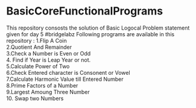 # BasicCoreFunctionalPrograms
This repository consosts the  solution of Basic Logocal Problem statement given for day 5 #bridgelabz
Following programs are available in this repository :
1.Flip A Coin <br/>
2.Quotient And Remainder <br/>
3.Check a Number is Even or Odd <br/>
4. Find if Year is Leap Year or not. <br/>
5.Calculate Power of Two <br/>
6.Check Entered character is Consonent or Vowel <br/>
7.Calculate Harmonic Value till Entered Number <br/>
8.Prime Factors of a Number <br/>
9.Largest Amoung Three Number <br/>
10. Swap two Numbers <br/>
